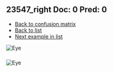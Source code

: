 ## 23547_right Doc: 0 Pred: 0
- [Back to confusion matrix](https://github.com/juliandewit/kaggle_retinopathy/blob/master/matrix.md)
- [Back to list](https://github.com/juliandewit/kaggle_retinopathy/blob/master/lists/00/list.md)
- [Next example in list](https://github.com/juliandewit/kaggle_retinopathy/blob/master/lists/00/23/23548_right.md)

![Eye](https://retinopaty.blob.core.windows.net/size1024/23547_right_0.jpeg)

### 

![Eye]()
